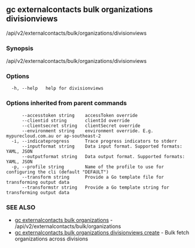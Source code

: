 ## gc externalcontacts bulk organizations divisionviews

/api/v2/externalcontacts/bulk/organizations/divisionviews

### Synopsis

/api/v2/externalcontacts/bulk/organizations/divisionviews

### Options

```
  -h, --help   help for divisionviews
```

### Options inherited from parent commands

```
      --accesstoken string    accessToken override
      --clientid string       clientId override
      --clientsecret string   clientSecret override
      --environment string    environment override. E.g. mypurecloud.com.au or ap-southeast-2
  -i, --indicateprogress      Trace progress indicators to stderr
      --inputformat string    Data input format. Supported formats: YAML, JSON
      --outputformat string   Data output format. Supported formats: YAML, JSON
  -p, --profile string        Name of the profile to use for configuring the cli (default "DEFAULT")
      --transform string      Provide a Go template file for transforming output data
      --transformstr string   Provide a Go template string for transforming output data
```

### SEE ALSO

* [gc externalcontacts bulk organizations](gc_externalcontacts_bulk_organizations.html)	 - /api/v2/externalcontacts/bulk/organizations
* [gc externalcontacts bulk organizations divisionviews create](gc_externalcontacts_bulk_organizations_divisionviews_create.html)	 - Bulk fetch organizations across divisions


